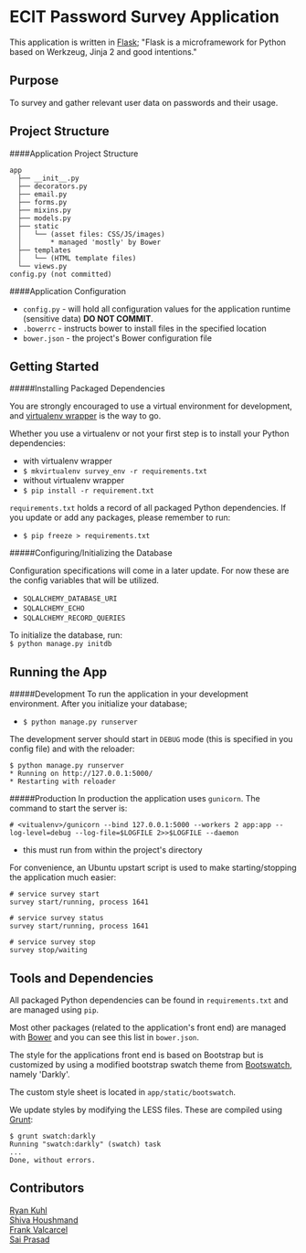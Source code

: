 ECIT Password Survey Application
==================

This application is written in [Flask](http://flask.pocoo.org);
"Flask is a microframework for Python based on Werkzeug, Jinja 2 and good intentions."

Purpose
------------------
To survey and gather relevant user data on passwords and their usage.


Project Structure
------------------
####Application Project Structure
```
app
  ├── __init__.py
  ├── decorators.py
  ├── email.py
  ├── forms.py
  ├── mixins.py
  ├── models.py
  ├── static
  │   └── (asset files: CSS/JS/images)
  │       * managed 'mostly' by Bower
  ├── templates
  │   └── (HTML template files)
  └── views.py
config.py (not committed)
```

####Application Configuration
 * `config.py` - will hold all configuration values for the application runtime (sensitive data) **DO NOT COMMIT**.
 * `.bowerrc` - instructs bower to install files in the specified location
 * `bower.json` - the project's Bower configuration file


Getting Started
------------------

#####Installing Packaged Dependencies

You are strongly encouraged to use a virtual environment for development, and [virtualenv wrapper](http://virtualenvwrapper.readthedocs.org/en/latest/) is the way to go.

Whether you use a virtualenv or not your first step is to install your Python dependencies:
 * with virtualenv wrapper
  * `$ mkvirtualenv survey_env -r requirements.txt`
 * without virtualenv wrapper
  * `$ pip install -r requirement.txt`

`requirements.txt` holds a record of all packaged Python dependencies. If you update or add any packages, please remember to run:
 * `$ pip freeze > requirements.txt`

#####Configuring/Initializing the Database

Configuration specifications will come in a later update. For now these are the config variables that will be utilized.
 * `SQLALCHEMY_DATABASE_URI`
 * `SQLALCHEMY_ECHO`
 * `SQLALCHEMY_RECORD_QUERIES`

To initialize the database, run:<br>
`$ python manage.py initdb`

Running the App
------------------

#####Development
To run the application in your development environment. After you initialize your database;
 * `$ python manage.py runserver`

The development server should start in `DEBUG` mode (this is specified in you config file) and with the reloader:
```
$ python manage.py runserver
* Running on http://127.0.0.1:5000/
* Restarting with reloader
```

#####Production
In production the application uses `gunicorn`. The command to start the server is:
```
# <vitualenv>/gunicorn --bind 127.0.0.1:5000 --workers 2 app:app --log-level=debug --log-file=$LOGFILE 2>>$LOGFILE --daemon
```
 * this must run from within the project's directory

For convenience, an Ubuntu upstart script is used to make starting/stopping the application much easier:
```
# service survey start
survey start/running, process 1641

# service survey status
survey start/running, process 1641

# service survey stop
survey stop/waiting
```



Tools and Dependencies
------------------

All packaged Python dependencies can be found in `requirements.txt` and are managed using `pip`.

Most other packages (related to the application's front end) are managed with [Bower](http://bower.io/) and you can see this list in `bower.json`.

The style for the applications front end is based on Bootstrap but is customized by using a modified bootstrap swatch theme from [Bootswatch](http://bootswatch.com), namely 'Darkly'.

The custom style sheet is located in `app/static/bootswatch`.

We update styles by modifying the LESS files. These are compiled using [Grunt](http://gruntjs.com/):
```
$ grunt swatch:darkly
Running "swatch:darkly" (swatch) task
...
Done, without errors.
```


Contributors
------------------

[Ryan Kuhl](https://github.com/rkk09c)<br>
[Shiva Houshmand](https://github.com/shibba)<br>
[Frank Valcarcel](https://github.com/frankv)<br>
[Sai Prasad](https://github.com/saiprasadsetty)<br>